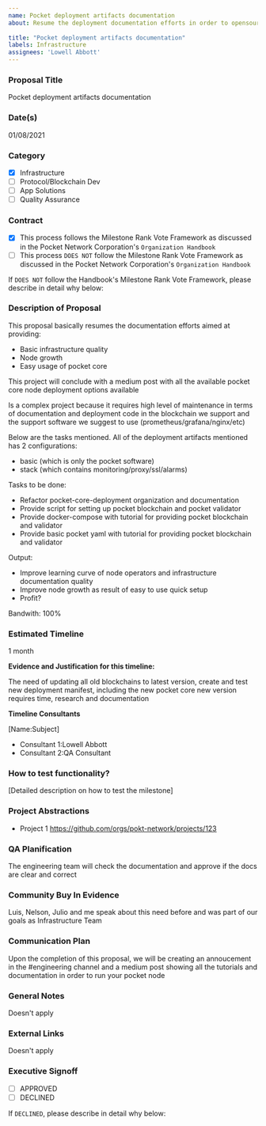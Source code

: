 ```yaml
---
name: Pocket deployment artifacts documentation 
about: Resume the deployment documentation efforts in order to opensource/improve the node quality/node growth in our ecosystem 
 
title: "Pocket deployment artifacts documentation"
labels: Infrastructure 
assignees: 'Lowell Abbott'
---
```


### Proposal Title 
Pocket deployment artifacts documentation

### Date(s)
01/08/2021
### Category
- [x] Infrastructure
- [ ] Protocol/Blockchain Dev
- [ ] App Solutions
- [ ] Quality Assurance
### Contract
- [x] This process follows the Milestone Rank Vote Framework as discussed in the Pocket Network Corporation's `Organization Handbook`
- [ ] This process `DOES NOT` follow the Milestone Rank Vote Framework as discussed in the Pocket Network Corporation's `Organization Handbook`

If `DOES NOT` follow the Handbook's Milestone Rank Vote Framework, please describe in detail why below:

### Description of Proposal
This proposal basically resumes the documentation efforts aimed at providing:

- Basic infrastructure quality
- Node growth
- Easy usage of pocket core
 

This project will conclude with a medium post with all the available pocket core node deployment options available

Is a complex project because it requires high level of maintenance in terms of documentation and deployment code in the blockchain we support and the support software we suggest to use (prometheus/grafana/nginx/etc)

Below are the tasks mentioned. All of the deployment artifacts mentioned has 2 configurations:

- basic (which is only the pocket software)
- stack (which contains monitoring/proxy/ssl/alarms) 

Tasks to be done:

- Refactor pocket-core-deployment organization and documentation
- Provide script for setting up pocket blockchain and pocket validator 
- Provide docker-compose with tutorial for providing pocket blockchain and validator 
- Provide basic pocket yaml with tutorial for providing pocket blockchain and validator 


Output:
- Improve learning curve of node operators and infrastructure documentation quality
- Improve node growth as result of easy to use quick setup
- Profit? 



Bandwith: 100%


### Estimated Timeline
1 month

**Evidence and Justification for this timeline:**

The need of updating all old blockchains to latest version, create and test new deployment manifest, including the new pocket core new version requires time, research and documentation


**Timeline Consultants**

[Name:Subject]
 - Consultant 1:Lowell Abbott
 - Consultant 2:QA Consultant
### How to test functionality?
[Detailed description on how to test the milestone]
### Project Abstractions
- Project 1
https://github.com/orgs/pokt-network/projects/123

### QA Planification
The engineering team will check the documentation and approve if the docs are clear and correct

### Community Buy In Evidence
Luis, Nelson, Julio and me speak about this need before and was part of our goals as Infrastructure Team

### Communication Plan
Upon the completion of this proposal, we will be creating an annoucement in the #engineering channel and a medium post showing all the tutorials and documentation in order to run your pocket node

### General Notes
Doesn't apply

### External Links
Doesn't apply

### Executive Signoff
- [ ] APPROVED
- [ ] DECLINED

If `DECLINED`, please describe in detail why below:
